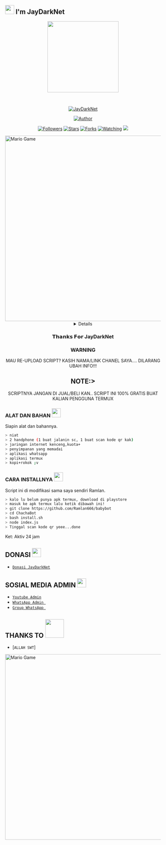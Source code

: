 ## <img src="https://github.com/TheDudeThatCode/TheDudeThatCode/blob/master/Assets/Hi.gif" width="29px"> I'm JayDarkNet
<p align="center">
<img src="https://raw.githubusercontent.com/A187ID/AR15BOT/main/aris/A187.jpg" width="230" height="230"/>
</p>
<br>



<p align="center">
<a href="#"><img title="JayDarkNet" src="https://img.shields.io/badge/JayDarkNet-green?colorA=%23ff0000&colorB=%23017e40&style=for-the-badge"></a>
</p>
<p align="center">
<a href="https://github.com/JayDarkNet404/"><img title="Author" src="https://img.shields.io/badge/AUTHOR-JayDarkNet-orange.svg?style=for-the-badge&logo=github"></a>
</p>
<p align="center">
<a href="https://github.com/JayDarkNet404/followers"><img title="Followers" src="https://img.shields.io/github/followers/Ramlan666?color=blue&style=flat-square"></a>
<a href="https://github.com/JayDarkNet404/stargazers/"><img title="Stars" src="https://img.shields.io/github/stars/Ramlan666/babybotcolor=red&style=flat-square"></a>
<a href="https://github.com/JayDarkNet404/network/members"><img title="Forks" src="https://img.shields.io/github/forks/Ramlan666/babybot?color=red&style=flat-square"></a>
<a href="https://github.com/JayDarkNet404//watchers"><img title="Watching" src="https://img.shields.io/github/watchers/Ramlan666/babybot?label=Watchers&color=blue&style=flat-square"></a>
<a href="https://hits.seeyoufarm.com"><img src="https://hits.seeyoufarm.com/api/count/incr/badge.svg?url=https%3A%2F%2Fgithub.com%2FRamlan666%2Fbabybot&count_bg=%2379C83D&title_bg=%23555555&icon=probot.svg&icon_color=%2300FF6D&title=hits&edge_flat=false"/></a>
</p>
<img src="https://github.com/TheDudeThatCode/TheDudeThatCode/blob/master/Assets/Developer.gif" alt="Mario Game" width="600" />
<div align="center">
<details>
 
</details>

### 𝗧𝗵𝗮𝗻𝗸𝘀 𝗙𝗼𝗿 JayDarkNet

### WARNING
MAU RE-UPLOAD SCRIPT? KASIH NAMA/LINK CHANEL SAYA.... DILARANG UBAH INFO!!!

## NOTE:> 
SCRIPTNYA JANGAN DI JUAL/BELI KAN.. SCRIPT INI 100% GRATIS BUAT KALIAN PENGGUNA TERMUX
</div>

### ALAT DAN BAHAN <img src="https://github.com/TheDudeThatCode/TheDudeThatCode/blob/master/Assets/Mario_Hello_Big.gif" width="29px">
Siapin alat dan bahannya.
```bash
> niat
> 2 handphone (1 buat jalanin sc, 1 buat scan kode qr kak)
> jaringan internet kenceng,kuota+
> penyimpanan yang memadai
> aplikasi whatsapp
> aplikasi termux
> kopi+rokok ;v
```

### CARA INSTALLNYA  <img src="https://github.com/TheDudeThatCode/TheDudeThatCode/blob/master/Assets/hmm.gif" width="29px">
Script ini di modifikasi sama saya sendiri Ramlan.
```bash
> kalo lu belum punya apk termux, download di playstore
> masuk ke apk termux lalu ketik dibawah ini!
> git clone https://github.com/Ramlan666/babybot
> cd ChachaBot
> bash install.sh
> node index.js
> Tinggal scan kode qr yeee...done
```


Ket: Aktiv 24 jam

## DONASI <img src="https://github.com/TheDudeThatCode/TheDudeThatCode/blob/master/Assets/coin.gif" width="29px">
* [`Donasi JayDarkNet`](https://saweria.co/JayDarkNet)


## SOSIAL MEDIA ADMIN <img src="https://github.com/TheDudeThatCode/TheDudeThatCode/blob/master/Assets/powerup.gif" width="29px">

* [`Youtube Admin`](https://youtube.com/channel/UCHd6yLgdwDSBe0jHQEQKhOQ)
* [`WhatsApp Admin `](https://wa.me/+628993801551)
* [`Group WhatsApp `](https://chat.whatsapp.com/GxiAdoxdqL46amTkU582FY)
## THANKS TO <img src="https://github.com/TheDudeThatCode/TheDudeThatCode/blob/master/Assets/Handshake.gif" width="60px">

* [`ALLAH SWT`]
<img src="https://github.com/TheDudeThatCode/TheDudeThatCode/blob/master/Assets/Mario_Gameplay.gif" alt="Mario Game" width="600" />

